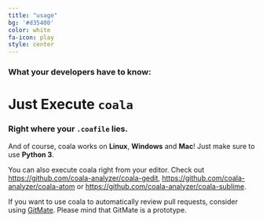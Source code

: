 ```yaml
---
title: "usage"
bg: '#d35400'
color: white
fa-icon: play
style: center
---
```


### What your developers have to know:

# Just Execute `coala`

### Right where your `.coafile` lies.

And of course, coala works on **Linux**, **Windows** and **Mac**! Just make sure
to use **Python 3**.

You can also execute coala right from your editor. Check out
<https://github.com/coala-analyzer/coala-gedit>,
<https://github.com/coala-analyzer/coala-atom> or
<https://github.com/coala-analyzer/coala-sublime>.

If you want to use coala to automatically review pull requests, consider using
[GitMate](http://gitmate.com/). Please mind that GitMate is a prototype.
